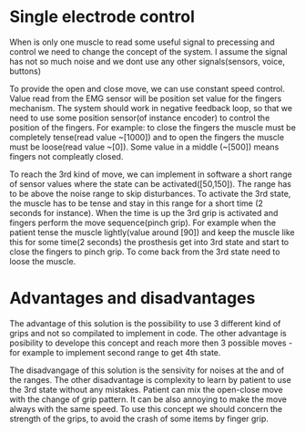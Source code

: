 # Single electrode control

When is only one muscle to read some useful signal to precessing and control we need to change the concept of the system. I assume the signal has not so much noise and we dont use any other signals(sensors, voice, buttons)

To provide the open and close move, we can use constant speed control. Value read from the EMG sensor will be position set value for the fingers mechanism. The system should work in negative feedback loop, so that we need to use some position sensor(of instance  encoder) to control the position of the fingers. 
For example: to close the fingers the muscle must be completely tense(read value ~[1000]) and to open the fingers the muscle must be loose(read value ~[0]). Some value in a middle (~[500]) means fingers not compleatly closed. 

To reach the 3rd kind of move, we can implement in software a short range of sensor values where the state can be activated([50,150]). The range has to be above the noise range to skip disturbances. To activate the 3rd state, the muscle has to be tense and stay in this range for a short time (2 seconds for instance). When the time is up the 3rd grip is activated and fingers perform the move sequence(pinch grip).
For example when the patient tense the muscle lightly(value around [90]) and keep the muscle like this for some time(2 seconds) the prosthesis get into 3rd state and start to close the fingers to pinch grip. To come back from the 3rd state need to loose the muscle.

# Advantages and disadvantages

The advantage of this solution is the possibility to use 3 different kind of grips and not so compilated to implement in code. The other advantage is posibility to develope this concept and reach more then 3 possible moves - for example to implement second range to get 4th state.

The disadvangage of this solution is the sensivity for noises at the and of the ranges. The other disadvantage is complexity to learn by patient to use the 3rd state without any mistakes. Patient can mix the open-close move with the change of grip pattern. It can be also annoying to make the move always with the same speed. To use this concept we should concern the strength of the grips, to avoid the crash of some items by finger grip.